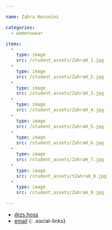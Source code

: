 ```yaml
---

name: Zahra Hosseini

categories:
  - womenswear

items:
  -
    type: image
    src: /student_assets/ZahraH_1.jpg
  -
    type: image
    src: /student_assets/ZahraH_2.jpg
  -
    type: image
    src: /student_assets/ZahraH_3.jpg
  -
    type: image
    src: /student_assets/ZahraH_4.jpg
  -
    type: image
    src: /student_assets/ZahraH_5.jpg
  -
    type: image
    src: /student_assets/ZahraH_6.jpg
  -
    type: image
    src: /student_assets/ZahraH_7.jpg
  -
    type: image
    src: /student_assets/YZahraH_8.jpg
  -
    type: image
    src: /student_assets/ZahraH_9.jpg

---
```


* [@zs.hoss](https://www.instagram.com/zs.hoss/)
* [email](mailto:zahra.hosseini@network.rca.ac.uk)
{: .social-links}

